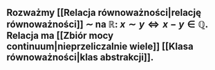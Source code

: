 ## Rozważmy [[Relacja równoważności|relację równoważności]] $\sim$ na $\mathbb{R}$: $x\sim{}y\iff{}x-y\in\mathbb{Q}$. Relacja ma [[Zbiór mocy continuum|nieprzeliczalnie wiele]] [[Klasa równoważności|klas abstrakcji]]. 